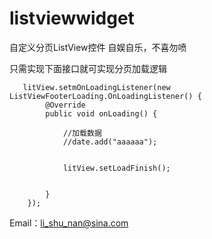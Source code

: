 # listviewwidget
自定义分页ListView控件
自娱自乐，不喜勿喷

只需实现下面接口就可实现分页加载逻辑

       litView.setmOnLoadingListener(new ListViewFooterLoading.OnLoadingListener() {
            @Override
            public void onLoading() {

                //加载数据
                //date.add("aaaaaa");

                
                litView.setLoadFinish();


            }
        });
        

Email：li_shu_nan@sina.com
